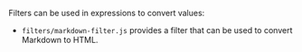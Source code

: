 Filters can be used in expressions to convert values:

  - `filters/markdown-filter.js` provides a filter that can be used to convert Markdown to HTML.
